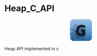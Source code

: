 # Heap_C_API

<p align="center">
  <a href="https://www.linkedin.com/in/guru-sarath-t-4ab648131/">
    <img src="https://github.com/gurusarath1/Snippets/blob/master/GitHubLogo_G_iconSize.png" alt="Guru Sarath T" width="72" height="72">
  </a>
</p>


Heap API implemented in c
